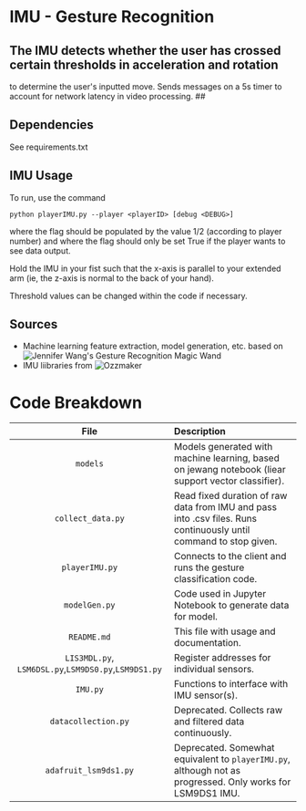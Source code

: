 # IMU - Gesture Recognition #
## The IMU detects whether the user has crossed certain thresholds in acceleration and rotation
 to determine the user's inputted move. Sends messages on a 5s timer to account for
 network latency in video processing. ##

## Dependencies ##
See requirements.txt

## IMU Usage ##

To run, use the command

`python playerIMU.py --player <playerID> [debug <DEBUG>]`

where the flag <playerID> should be populated by the value 1/2 (according to player number)
and where the flag <DEBUG> should only be set True if the player wants to see data output.

Hold the IMU in your fist such that the x-axis is parallel to your extended arm
(ie, the z-axis is normal to the back of your hand).

Threshold values can be changed within the code if necessary.

## Sources ##
* Machine learning feature extraction, model generation, etc. based on ![Jennifer Wang's Gesture Recognition Magic Wand](https://github.com/jewang/gesture-demo)
* IMU liibraries from ![Ozzmaker](https://github.com/ozzmaker/BerryIMU)

# Code Breakdown
| File | Description |
| :---: | :--- |
| `models` | Models generated with machine learning, based on jewang notebook (liear support vector classifier). |
| `collect_data.py` | Read fixed duration of raw data from IMU and pass into .csv files. Runs continuously until command to stop given. |
| `playerIMU.py` | Connects to the client and runs the gesture classification code. |
| `modelGen.py` | Code used in Jupyter Notebook to generate data for model. |
| `README.md` | This file with usage and documentation. |
| `LIS3MDL.py`, `LSM6DSL.py`,`LSM9DS0.py`,`LSM9DS1.py` | Register addresses for individual sensors. |
| `IMU.py` | Functions to interface with IMU sensor(s). |
| `datacollection.py` | Deprecated. Collects raw and filtered data continuously. |
| `adafruit_lsm9ds1.py` | Deprecated. Somewhat equivalent to `playerIMU.py`, although not as progressed. Only works for LSM9DS1 IMU. |
